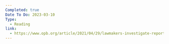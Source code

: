 ```yaml
---
Completed: true
Date To Do: 2023-03-10
Type:
  - Reading
link:
  - https://www.opb.org/article/2021/04/29/lawmakers-investigate-reports-of-irresponsible-tree-cutting-after-wildfires/
---
```

